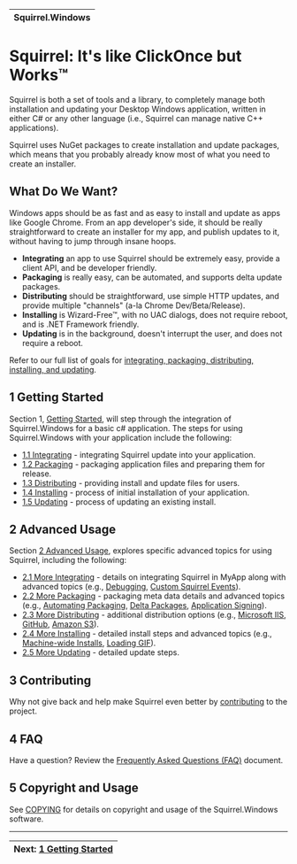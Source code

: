 | Squirrel.Windows |
|:---|

# Squirrel: It's like ClickOnce but Works™

Squirrel is both a set of tools and a library, to completely manage both installation and updating your Desktop Windows application, written in either C# or any other language (i.e., Squirrel can manage native C++ applications).

Squirrel uses NuGet packages to create installation and update packages, which means that you probably already know most of what you need to create an installer.

## What Do We Want?

Windows apps should be as fast and as easy to install and update as apps like Google Chrome. From an app developer's side, it should be really straightforward to create an installer for my app, and publish updates to it, without having to jump through insane hoops. 

* **Integrating** an app to use Squirrel should be extremely easy, provide a client API, and be developer friendly.
* **Packaging** is really easy, can be automated, and supports delta update packages.
* **Distributing** should be straightforward, use simple HTTP updates, and provide multiple "channels" (a-la Chrome Dev/Beta/Release).
* **Installing** is Wizard-Free™, with no UAC dialogs, does not require reboot, and is .NET Framework friendly.
* **Updating** is in the background, doesn't interrupt the user, and does not require a reboot.

Refer to our full list of goals for [integrating, packaging, distributing, installing, and updating](docs/0-What-Do-We-Want.md).

## 1 Getting Started

Section 1, [Getting Started](docs/1-Getting-Started.md), will step through the integration of Squirrel.Windows for a basic c# application. The steps for using Squirrel.Windows with your application include the following:

* [1.1 Integrating](docs/1.1-Integrating.md) - integrating Squirrel update into your application.
* [1.2 Packaging](docs/1.2-Packaging.md) - packaging application files and preparing them for release.
* [1.3 Distributing](docs/1.3-Distributing.md) - providing install and update files for users.
* [1.4 Installing](docs/1.4-Installing.md) - process of initial installation of your application.
* [1.5 Updating](docs/1.5-Updating.md) - process of updating an existing install.

## 2 Advanced Usage

Section [2 Advanced Usage](docs/2-Advanced-Usage.md), explores specific advanced topics for using Squirrel, including the following:


* [2.1 More Integrating](docs/2.1-More-Integrating.md) - details on integrating Squirrel in MyApp along with advanced topics (e.g., [Debugging](docs/2.1-Integrating-Debugging.md), [Custom Squirrel Events](docs/2.1-Integrating-Custom-Events.md)).
* [2.2 More Packaging](docs/2.2-More-Packaging.md) - packaging meta data details and advanced topics (e.g., [Automating Packaging](docs/2.2.2-Packing-Automate-Nuspec.md), [Delta Packages](docs/2.2-Packaging-Delta-Packages.md), [Application Signing](docs/2.2-Packaging-Releasify-Application-Signing.md)).
* [2.3 More Distributing](docs/2.3-More-Distributing.md) - additional distribution options (e.g., [Microsoft IIS](docs/2.3-Distributing-IIS.md), [GitHub](docs/2.3-Distributing-GitHub.md), [Amazon S3](docs/2.3-Distributing-Amazon-S3.md)).
* [2.4 More Installing](docs/2.4-More-Installing.md) - detailed install steps and advanced topics (e.g., [Machine-wide Installs](docs/2.4-Machine-wide-Installs.md), [Loading GIF](docs/2.4-Loading-Gif.md)).
* [2.5 More Updating](docs/2.5-More-Updating.md) - detailed update steps.


## 3 Contributing

Why not give back and help make Squirrel even better by [contributing](docs/3-Contributing.md) to the project.

## 4 FAQ

Have a question? Review the [Frequently Asked Questions (FAQ)](docs/4-FAQ.md) document. 

## 5 Copyright and Usage

See [COPYING](COPYING) for details on copyright and usage of the Squirrel.Windows software.



---
|Next: [1 Getting Started](docs/1-Getting-Started.md)|
|:---|





